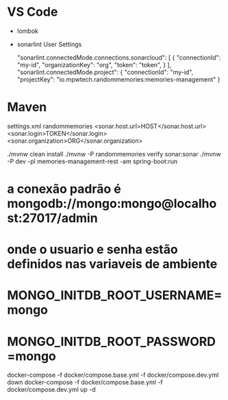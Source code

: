 # VS Code
- lombok

- sonarlint
    User Settings

    "sonarlint.connectedMode.connections.sonarcloud": [
        {
            "connectionId": "my-id",
            "organizationKey": "org",
            "token": "token",
        }
    ],
    "sonarlint.connectedMode.project": {
        "connectionId": "my-id",
        "projectKey": "io.mpwtech.randommemories:memories-management"
    }


# Maven

settings.xml
    <profile>
        <id>randommemories</id>
        <properties>
            <sonar.host.url>HOST</sonar.host.url>
            <sonar.login>TOKEN</sonar.login>
            <sonar.organization>ORG</sonar.organization>
        </properties>
    </profile>


./mvnw clean install
./mvnw -P randommemories verify sonar:sonar
./mvnw -P dev -pl memories-management-rest -am spring-boot:run


# a conexão padrão é mongodb://mongo:mongo@localhost:27017/admin
# onde o usuario e senha estão definidos nas variaveis de ambiente
# MONGO_INITDB_ROOT_USERNAME=mongo
# MONGO_INITDB_ROOT_PASSWORD=mongo
docker-compose -f docker/compose.base.yml -f docker/compose.dev.yml down
docker-compose -f docker/compose.base.yml -f docker/compose.dev.yml up -d
